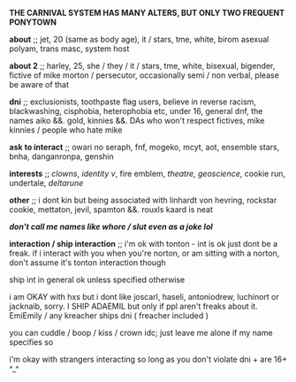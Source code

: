 **THE CARNIVAL SYSTEM HAS MANY ALTERS, BUT ONLY TWO FREQUENT PONYTOWN**

**about** ;; jet, 20 (same as body age), it / stars, tme, white, birom asexual polyam, trans masc, system host

**about 2** ;; harley, 25, she / they / it / stars, tme, white, bisexual, bigender, fictive of mike morton / persecutor, occasionally semi / non verbal, please be aware of that

**dni** ;; exclusionists, toothpaste flag users, believe in reverse racism, blackwashing, cisphobia, heterophobia etc, under 16, general dnf, the names aiko &&. gold, kinnies &&. DAs who won't respect fictives, mike kinnies / people who hate mike

**ask to interact** ;; owari no seraph, fnf, mogeko, mcyt, aot, ensemble stars, bnha, danganronpa, genshin

**interests** ;; *clowns*, *identity v*, fire emblem, *theatre, geoscience*, cookie run, undertale, *deltarune*

**other** ;; i dont kin but being associated with linhardt von hevring, rockstar cookie, mettaton, jevil, spamton &&. rouxls kaard is neat

***don't call me names like whore / slut even as a joke lol***


**interaction / ship interaction** ;; i'm ok with tonton - int is ok just dont be a freak. if i interact with you when you're norton, or am sitting with a norton, don't assume it's tonton interaction though

ship int in general ok unless specified otherwise

i am OKAY with hxs but i dont like joscarl, haseli, antoniodrew, luchinort or jacknaib, sorry. I SHIP ADAEMIL but only if ppl aren't freaks about it. EmiEmily / any kreacher ships dni ( freacher included )

you can cuddle / boop / kiss / crown idc; just leave me alone if my name specifies so

i'm okay with strangers interacting so long as you don't violate dni + are 16+ ^_^


